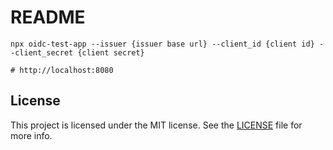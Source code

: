 # README

```
npx oidc-test-app --issuer {issuer base url} --client_id {client id} --client_secret {client secret}

# http://localhost:8080
```

## License

This project is licensed under the MIT license. See the [LICENSE](LICENSE) file for more info.
